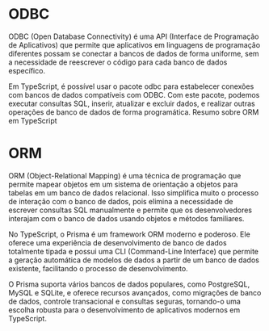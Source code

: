 # ODBC

ODBC (Open Database Connectivity) é uma API (Interface de Programação de Aplicativos) que permite que aplicativos em linguagens de programação diferentes possam se conectar a bancos de dados de forma uniforme, sem a necessidade de reescrever o código para cada banco de dados específico.

Em TypeScript, é possível usar o pacote odbc para estabelecer conexões com bancos de dados compatíveis com ODBC. Com este pacote, podemos executar consultas SQL, inserir, atualizar e excluir dados, e realizar outras operações de banco de dados de forma programática.
Resumo sobre ORM em TypeScript

# ORM

ORM (Object-Relational Mapping) é uma técnica de programação que permite mapear objetos em um sistema de orientação a objetos para tabelas em um banco de dados relacional. Isso simplifica muito o processo de interação com o banco de dados, pois elimina a necessidade de escrever consultas SQL manualmente e permite que os desenvolvedores interajam com o banco de dados usando objetos e métodos familiares.

No TypeScript, o Prisma é um framework ORM moderno e poderoso. Ele oferece uma experiência de desenvolvimento de banco de dados totalmente tipada e possui uma CLI (Command-Line Interface) que permite a geração automática de modelos de dados a partir de um banco de dados existente, facilitando o processo de desenvolvimento.

O Prisma suporta vários bancos de dados populares, como PostgreSQL, MySQL e SQLite, e oferece recursos avançados, como migrações de banco de dados, controle transacional e consultas seguras, tornando-o uma escolha robusta para o desenvolvimento de aplicativos modernos em TypeScript.